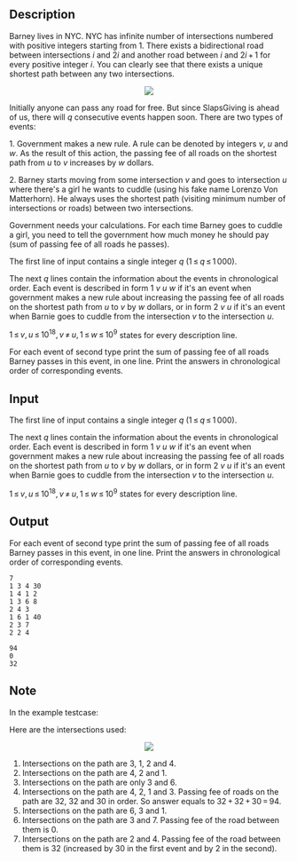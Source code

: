 ## Description

<div><p>Barney lives in NYC. NYC has infinite number of intersections numbered with positive integers starting from 1. There exists a bidirectional road between intersections <span class="tex-span"><i>i</i></span> and <span class="tex-span">2<i>i</i></span> and another road between <span class="tex-span"><i>i</i></span> and <span class="tex-span">2<i>i</i> + 1</span> for every positive integer <span class="tex-span"><i>i</i></span>. You can clearly see that there exists a unique shortest path between any two intersections.</p><center> <img class="tex-graphics" src="file://V1vO1tyu.png" style="max-width: 100.0%;max-height: 100.0%;"> </center><p>Initially anyone can pass any road for free. But since SlapsGiving is ahead of us, there will <span class="tex-span"><i>q</i></span> consecutive events happen soon. There are two types of events:</p><p>1. Government makes a new rule. A rule can be denoted by integers <span class="tex-span"><i>v</i></span>, <span class="tex-span"><i>u</i></span> and <span class="tex-span"><i>w</i></span>. As the result of this action, the passing fee of all roads on the shortest path from <span class="tex-span"><i>u</i></span> to <span class="tex-span"><i>v</i></span> increases by <span class="tex-span"><i>w</i></span> dollars. </p><p>2. Barney starts moving from some intersection <span class="tex-span"><i>v</i></span> and goes to intersection <span class="tex-span"><i>u</i></span> where there's a girl he wants to cuddle (using his fake name Lorenzo Von Matterhorn). He always uses the shortest path (visiting minimum number of intersections or roads) between two intersections.</p><p>Government needs your calculations. For each time Barney goes to cuddle a girl, you need to tell the government how much money he should pay (sum of passing fee of all roads he passes).</p></div><div class="input-specification"><p>The first line of input contains a single integer <span class="tex-span"><i>q</i></span> (<span class="tex-span">1 ≤ <i>q</i> ≤ 1 000</span>).</p><p>The next <span class="tex-span"><i>q</i></span> lines contain the information about the events in chronological order. Each event is described in form <span class="tex-span">1</span> <span class="tex-span"><i>v</i></span> <span class="tex-span"><i>u</i></span> <span class="tex-span"><i>w</i></span> if it's an event when government makes a new rule about increasing the passing fee of all roads on the shortest path from <span class="tex-span"><i>u</i></span> to <span class="tex-span"><i>v</i></span> by <span class="tex-span"><i>w</i></span> dollars, or in form <span class="tex-span">2</span> <span class="tex-span"><i>v</i></span> <span class="tex-span"><i>u</i></span> if it's an event when Barnie goes to cuddle from the intersection <span class="tex-span"><i>v</i></span> to the intersection <span class="tex-span"><i>u</i></span>.</p><p><span class="tex-span">1 ≤ <i>v</i>, <i>u</i> ≤ 10<sup class="upper-index">18</sup>, <i>v</i> ≠ <i>u</i>, 1 ≤ <i>w</i> ≤ 10<sup class="upper-index">9</sup></span> states for every description line.</p></div><div class="output-specification"><p>For each event of second type print the sum of passing fee of all roads Barney passes in this event, in one line. Print the answers in chronological order of corresponding events.</p></div>

## Input

<p>The first line of input contains a single integer <span class="tex-span"><i>q</i></span> (<span class="tex-span">1 ≤ <i>q</i> ≤ 1 000</span>).</p><p>The next <span class="tex-span"><i>q</i></span> lines contain the information about the events in chronological order. Each event is described in form <span class="tex-span">1</span> <span class="tex-span"><i>v</i></span> <span class="tex-span"><i>u</i></span> <span class="tex-span"><i>w</i></span> if it's an event when government makes a new rule about increasing the passing fee of all roads on the shortest path from <span class="tex-span"><i>u</i></span> to <span class="tex-span"><i>v</i></span> by <span class="tex-span"><i>w</i></span> dollars, or in form <span class="tex-span">2</span> <span class="tex-span"><i>v</i></span> <span class="tex-span"><i>u</i></span> if it's an event when Barnie goes to cuddle from the intersection <span class="tex-span"><i>v</i></span> to the intersection <span class="tex-span"><i>u</i></span>.</p><p><span class="tex-span">1 ≤ <i>v</i>, <i>u</i> ≤ 10<sup class="upper-index">18</sup>, <i>v</i> ≠ <i>u</i>, 1 ≤ <i>w</i> ≤ 10<sup class="upper-index">9</sup></span> states for every description line.</p>

## Output

<p>For each event of second type print the sum of passing fee of all roads Barney passes in this event, in one line. Print the answers in chronological order of corresponding events.</p>





```input1
7
1 3 4 30
1 4 1 2
1 3 6 8
2 4 3
1 6 1 40
2 3 7
2 2 4

```




```output1
94
0
32

```



## Note

<p>In the example testcase:</p><p>Here are the intersections used:</p><center> <img class="tex-graphics" src="file://lduTVY3z.png" style="max-width: 100.0%;max-height: 100.0%;"> </center><ol> <li> Intersections on the path are <span class="tex-span">3</span>, <span class="tex-span">1</span>, <span class="tex-span">2</span> and <span class="tex-span">4</span>. </li><li> Intersections on the path are <span class="tex-span">4</span>, <span class="tex-span">2</span> and <span class="tex-span">1</span>. </li><li> Intersections on the path are only <span class="tex-span">3</span> and <span class="tex-span">6</span>. </li><li> Intersections on the path are <span class="tex-span">4</span>, <span class="tex-span">2</span>, <span class="tex-span">1</span> and <span class="tex-span">3</span>. Passing fee of roads on the path are <span class="tex-span">32</span>, <span class="tex-span">32</span> and <span class="tex-span">30</span> in order. So answer equals to <span class="tex-span">32 + 32 + 30 = 94</span>. </li><li> Intersections on the path are <span class="tex-span">6</span>, <span class="tex-span">3</span> and <span class="tex-span">1</span>. </li><li> Intersections on the path are <span class="tex-span">3</span> and <span class="tex-span">7</span>. Passing fee of the road between them is <span class="tex-span">0</span>. </li><li> Intersections on the path are <span class="tex-span">2</span> and <span class="tex-span">4</span>. Passing fee of the road between them is <span class="tex-span">32</span> (increased by <span class="tex-span">30</span> in the first event and by <span class="tex-span">2</span> in the second). </li></ol>
